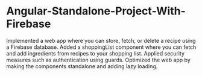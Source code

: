 # Angular-Standalone-Project-With-Firebase
Implemented a web app where you can store, fetch, or delete a recipe using a Firebase database.
Added a shoppingList component where you can fetch and add ingredients from recipes to your shopping list.
Applied security measures such as authentication using guards.
Optimized the web app by making the components standalone and adding lazy loading.
